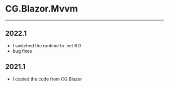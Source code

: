 # CG.Blazor.Mvvm
---

## 2022.1

* I switched the runtime to .net 6.0
* bug fixes

## 2021.1

* I copied the code from CG.Blazor

